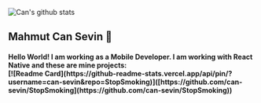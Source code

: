 ![Can's github stats](https://github-readme-stats.vercel.app/api?username=can-sevin&show_icons=true&theme=midnight-purple&count_private=true)
<h2>Mahmut Can Sevin 👋
<h4>Hello World! I am working as a Mobile Developer. I am working with React Native and these are mine projects:
<br />  
[![Readme Card](https://github-readme-stats.vercel.app/api/pin/?username=can-sevin&repo=StopSmoking)]([https://github.com/can-sevin/StopSmoking](https://github.com/can-sevin/StopSmoking))
